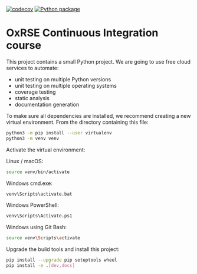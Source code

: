 [![codecov](https://codecov.io/gh/SimiaoZhao/CINOT/branch/main/graph/badge.svg?token=X2QNT2T7LL)](https://codecov.io/gh/SimiaoZhao/CINOT)
[![Python package](https://github.com/SimiaoZhao/CINOT/actions/workflows/python-package.yml/badge.svg)](https://github.com/SimiaoZhao/CINOT/actions/workflows/python-package.yml)
# OxRSE Continuous Integration course

This project contains a small Python project. We are going to use free cloud services to automate:

- unit testing on multiple Python versions
- unit testing on multiple operating systems
- coverage testing
- static analysis
- documentation generation

To make sure all dependencies are installed, we recommend creating a new virtual environment.
From the directory containing this file:

```bash
python3 -m pip install --user virtualenv
python3 -m venv venv
```

Activate the virtual environment:

Linux / macOS:
```bash
source venv/bin/activate
```

Windows cmd.exe:
```bash
venv\Scripts\activate.bat
```

Windows PowerShell:
```bash
venv\Scripts\Activate.ps1
```

Windows using Git Bash:
```bash
source venv\Scripts\activate
```

Upgrade the build tools and install this project:

```bash
pip install --upgrade pip setuptools wheel
pip install -e .[dev,docs]
```
